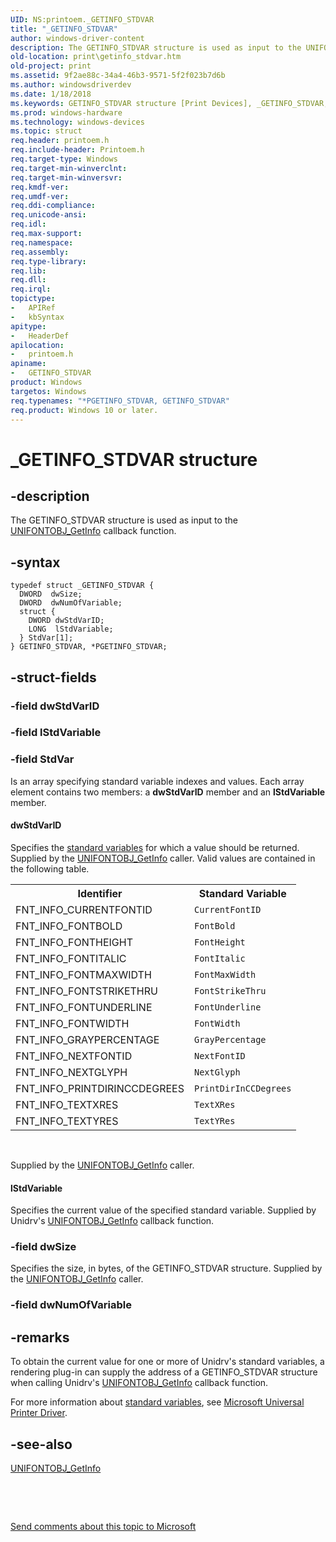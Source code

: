 ```yaml
---
UID: NS:printoem._GETINFO_STDVAR
title: "_GETINFO_STDVAR"
author: windows-driver-content
description: The GETINFO_STDVAR structure is used as input to the UNIFONTOBJ_GetInfo callback function.
old-location: print\getinfo_stdvar.htm
old-project: print
ms.assetid: 9f2ae88c-34a4-46b3-9571-5f2f023b7d6b
ms.author: windowsdriverdev
ms.date: 1/18/2018
ms.keywords: GETINFO_STDVAR structure [Print Devices], _GETINFO_STDVAR, printoem/PGETINFO_STDVAR, *PGETINFO_STDVAR, GETINFO_STDVAR, PGETINFO_STDVAR structure pointer [Print Devices], PGETINFO_STDVAR, print_unidrv-pscript_rendering_3a08d48b-215f-4acc-89ef-849a2b826ce7.xml, print.getinfo_stdvar, printoem/GETINFO_STDVAR
ms.prod: windows-hardware
ms.technology: windows-devices
ms.topic: struct
req.header: printoem.h
req.include-header: Printoem.h
req.target-type: Windows
req.target-min-winverclnt: 
req.target-min-winversvr: 
req.kmdf-ver: 
req.umdf-ver: 
req.ddi-compliance: 
req.unicode-ansi: 
req.idl: 
req.max-support: 
req.namespace: 
req.assembly: 
req.type-library: 
req.lib: 
req.dll: 
req.irql: 
topictype:
-	APIRef
-	kbSyntax
apitype:
-	HeaderDef
apilocation:
-	printoem.h
apiname:
-	GETINFO_STDVAR
product: Windows
targetos: Windows
req.typenames: "*PGETINFO_STDVAR, GETINFO_STDVAR"
req.product: Windows 10 or later.
---
```


# _GETINFO_STDVAR structure


## -description


The GETINFO_STDVAR structure is used as input to the <a href="https://msdn.microsoft.com/library/windows/hardware/ff563594">UNIFONTOBJ_GetInfo</a> callback function.


## -syntax


````
typedef struct _GETINFO_STDVAR {
  DWORD  dwSize;
  DWORD  dwNumOfVariable;
  struct {
    DWORD dwStdVarID;
    LONG  lStdVariable;
  } StdVar[1];
} GETINFO_STDVAR, *PGETINFO_STDVAR;
````


## -struct-fields




### -field dwStdVarID

 


### -field lStdVariable

 


### -field StdVar

Is an array specifying standard variable indexes and values. Each array element contains two members: a <b>dwStdVarID</b> member and an <b>lStdVariable</b> member.


#### dwStdVarID

Specifies the <a href="https://msdn.microsoft.com/d3f85c0f-7387-4301-8b1e-904471aed4b0">standard variables</a> for which a value should be returned. Supplied by the <a href="https://msdn.microsoft.com/library/windows/hardware/ff563594">UNIFONTOBJ_GetInfo</a> caller. Valid values are contained in the following table.
<table>
<tr>
<th>Identifier</th>
<th>Standard Variable</th>
</tr>
<tr>
<td>
FNT_INFO_CURRENTFONTID

</td>
<td>
<code>CurrentFontID</code>

</td>
</tr>
<tr>
<td>
FNT_INFO_FONTBOLD

</td>
<td>
<code>FontBold</code>

</td>
</tr>
<tr>
<td>
FNT_INFO_FONTHEIGHT

</td>
<td>
<code>FontHeight</code>

</td>
</tr>
<tr>
<td>
FNT_INFO_FONTITALIC

</td>
<td>
<code>FontItalic</code>

</td>
</tr>
<tr>
<td>
FNT_INFO_FONTMAXWIDTH

</td>
<td>
<code>FontMaxWidth</code>

</td>
</tr>
<tr>
<td>
FNT_INFO_FONTSTRIKETHRU

</td>
<td>
<code>FontStrikeThru</code>

</td>
</tr>
<tr>
<td>
FNT_INFO_FONTUNDERLINE

</td>
<td>
<code>FontUnderline</code>

</td>
</tr>
<tr>
<td>
FNT_INFO_FONTWIDTH

</td>
<td>
<code>FontWidth</code>

</td>
</tr>
<tr>
<td>
FNT_INFO_GRAYPERCENTAGE

</td>
<td>
<code>GrayPercentage</code>

</td>
</tr>
<tr>
<td>
FNT_INFO_NEXTFONTID

</td>
<td>
<code>NextFontID</code>

</td>
</tr>
<tr>
<td>
FNT_INFO_NEXTGLYPH

</td>
<td>
<code>NextGlyph</code>

</td>
</tr>
<tr>
<td>
FNT_INFO_PRINTDIRINCCDEGREES

</td>
<td>
<code>PrintDirInCCDegrees</code>

</td>
</tr>
<tr>
<td>
FNT_INFO_TEXTXRES

</td>
<td>
<code>TextXRes</code>

</td>
</tr>
<tr>
<td>
FNT_INFO_TEXTYRES

</td>
<td>
<code>TextYRes</code>

</td>
</tr>
</table> 

Supplied by the <a href="https://msdn.microsoft.com/library/windows/hardware/ff563594">UNIFONTOBJ_GetInfo</a> caller.


#### lStdVariable

Specifies the current value of the specified standard variable. Supplied by Unidrv's <a href="https://msdn.microsoft.com/library/windows/hardware/ff563594">UNIFONTOBJ_GetInfo</a> callback function.


### -field dwSize

Specifies the size, in bytes, of the GETINFO_STDVAR structure. Supplied by the <a href="https://msdn.microsoft.com/library/windows/hardware/ff563594">UNIFONTOBJ_GetInfo</a> caller.


### -field dwNumOfVariable



## -remarks


To obtain the current value for one or more of Unidrv's standard variables, a rendering plug-in can supply the address of a GETINFO_STDVAR structure when calling Unidrv's <a href="https://msdn.microsoft.com/library/windows/hardware/ff563594">UNIFONTOBJ_GetInfo</a> callback function.

For more information about <a href="https://msdn.microsoft.com/d3f85c0f-7387-4301-8b1e-904471aed4b0">standard variables</a>, see <a href="https://msdn.microsoft.com/1f5d68a1-3552-44a9-a0c5-b3ec5fe22a22">Microsoft Universal Printer Driver</a>.



## -see-also

<a href="https://msdn.microsoft.com/library/windows/hardware/ff563594">UNIFONTOBJ_GetInfo</a>

 

 

<a href="mailto:wsddocfb@microsoft.com?subject=Documentation%20feedback [print\print]:%20GETINFO_STDVAR structure%20 RELEASE:%20(1/18/2018)&amp;body=%0A%0APRIVACY STATEMENT%0A%0AWe use your feedback to improve the documentation. We don't use your email address for any other purpose, and we'll remove your email address from our system after the issue that you're reporting is fixed. While we're working to fix this issue, we might send you an email message to ask for more info. Later, we might also send you an email message to let you know that we've addressed your feedback.%0A%0AFor more info about Microsoft's privacy policy, see http://privacy.microsoft.com/en-us/default.aspx." title="Send comments about this topic to Microsoft">Send comments about this topic to Microsoft</a>

